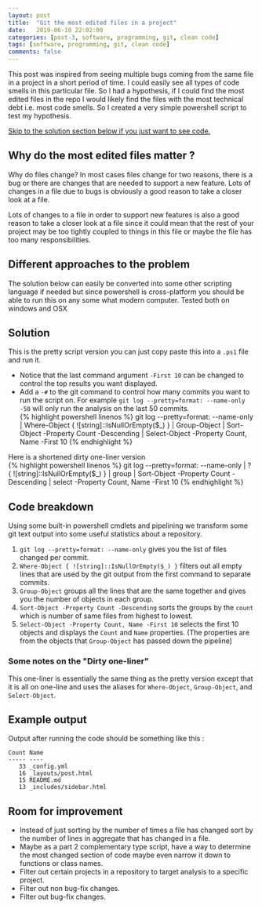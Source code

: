 ```yaml
---
layout: post
title:  "Git the most edited files in a project"
date:   2019-06-10 22:02:00
categories: [post-3, software, programming, git, clean code]
tags: [software, programming, git, clean code]
comments: false
---
```


This post was inspired from seeing multiple bugs coming from the same file in a project in a short period of time. I could easily see all types of code smells in this particular file. So I had a hypothesis, if I could find the most edited files in the repo I would likely find the files with the most technical debt i.e. most code smells. So I created a very simple powershell script to test my hypothesis.  

<!--more-->

<A href="#solution">Skip to the solution section below if you just want to see code.</A>

## Why do the most edited files matter ?  
Why do files change? In most cases files change for two reasons, there is a bug or there are changes that are needed to support a new feature. Lots of changes in a file due to bugs is obviously a good reason to take a closer look at a file.  

Lots of changes to a file in order to support new features is also a good reason to take a closer look at a file since it could mean that the rest of your project may be too tightly coupled to things in this file or maybe the file has too many responsibilities.  

## Different approaches to the problem
The solution below can easily be converted into some other scripting language if needed but since powershell is cross-platform you should be able to run this on any some what modern computer. Tested both on windows and OSX

## Solution ##
This is the pretty script version you can just copy paste this into a `.ps1` file and  run it. 
* Notice that the last command argument `-First 10` can be changed to control the top results you want displayed.  
* Add a `-#` to the git command to control how many commits you want to run the script on. For example `git log --pretty=format: --name-only -50` will only run the analysis on the last 50 commits.    
{% highlight powershell linenos %}
git log --pretty=format: --name-only | 
Where-Object { ![string]::IsNullOrEmpty($_) }  | 
Group-Object  | 
Sort-Object -Property Count -Descending | 
Select-Object -Property Count, Name -First 10
{% endhighlight %}  

Here is a shortened dirty one-liner version  
{% highlight powershell linenos %}
git log --pretty=format: --name-only | ? { ![string]::IsNullOrEmpty($_) } | group  | Sort-Object -Property Count -Descending | select -Property Count, Name -First 10 
{% endhighlight %}

## Code breakdown  
Using some built-in powershell cmdlets and pipelining we transform some git text output into some useful statistics about a repository. 
1. `git log --pretty=format: --name-only` gives you the list of files changed per commit.
2. `Where-Object { ![string]::IsNullOrEmpty($_) }` filters out all empty lines that are used by the git output from the first command to separate commits.
3. `Group-Object` groups all the lines that are the same together and gives you the number of objects in each group.
4. `Sort-Object -Property Count -Descending` sorts the groups by the `count` which is number of same files from highest to lowest.
5. `Select-Object -Property Count, Name -First 10` selects the first 10 objects and displays the `Count` and `Name` properties. (The properties are from the objects that `Group-Object` has passed down the pipeline)

### Some notes on the "Dirty one-liner"
This one-liner is essentially the same thing as the pretty version except that it is all on one-line and uses the aliases for `Where-Object`, `Group-Object`, and `Select-Object`.

## Example output  
Output after running the code should be something like this :  
```
Count Name                            
----- ----                            
   33 _config.yml                     
   16 _layouts/post.html              
   15 README.md                       
   13 _includes/sidebar.html   
```

## Room for improvement  
* Instead of just sorting by the number of times a file has changed sort by the number of lines in aggregate that has changed in a file.  
* Maybe as a part 2 complementary type script, have a way to determine the most changed section of code maybe even narrow it down to functions or class names.  
* Filter out certain projects in a repository to target analysis to a specific project.  
* Filter out non bug-fix changes.  
* Filter out bug-fix changes.  

